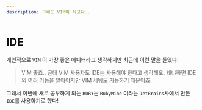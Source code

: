 ```yaml
---
description: 그래도 VIM이 최고다..
---
```


# IDE

개인적으로 `VIM` 이 가장 좋은 에디터라고 생각하지만 최근에 이런 말을 들었다.

> VIM 좋죠.. 근데 VIM 사용자도 IDE는 사용해야 한다고 생각해요. 왜냐하면 IDE의 여러 기능을 알아야지만 VIM 세팅도 가능하기 때문이죠.

그래서 이번에 새로 공부하게 되는 `RUBY`는 `RubyMine` 이라는 `JetBrains`사에서 만든 `IDE`를 사용하기로 했다!

